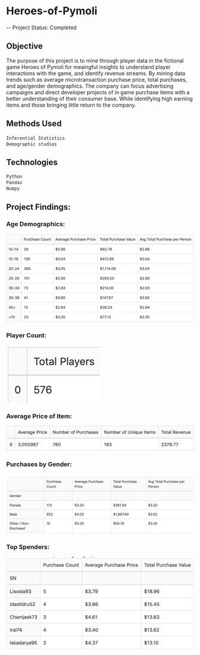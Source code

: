 # Heroes-of-Pymoli

-- Project Status: Completed

## Objective

The purpose of this project is to mine through player data in the fictional game Heroes of Pymoli for meaingful insights to understand player interactions with the game, and identify revenue streams. By mining data trends such as average microtransaction purchase price, total purchases, and age/gender demographics. The company can focus advertising campaigns and direct developer projects of in game purchase items with a better understanding of their consumer base. While identifying high earning items and those bringing little return to the company. 

## Methods Used
    Inferential Statistics
    Demographic studies

## Technologies
    Python
    Pandas
    Numpy

## Project Findings:

### Age Demographics:
![Alt text](https://github.com/SamLingle/Heroes-of-Pymoli/blob/master/PNG_files/Age%20Demographics.png)


### Player Count:
![Alt text](https://github.com/SamLingle/Heroes-of-Pymoli/blob/master/PNG_files/Total_Players.png)


### Average Price of Item:
![Alt text](https://github.com/SamLingle/Heroes-of-Pymoli/blob/master/PNG_files/Average_Price.png)
 
  
### Purchases by Gender:
### ![Alt text](https://github.com/SamLingle/Heroes-of-Pymoli/blob/master/PNG_files/Gender_Purchase.png)
 
 
### Top Spenders:
![Alt text](https://github.com/SamLingle/Heroes-of-Pymoli/blob/master/PNG_files/Top_Spenders.png)
